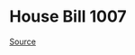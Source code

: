 # House Bill 1007

[Source](http://lawfilesext.leg.wa.gov/biennium/2023-24/Pdf/Bills/House%20Bills/1007.pdf)